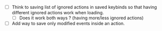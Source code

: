 - [ ] Think to saving list of ignored actions in saved keybinds so that having different ignored actions work when loading.
  - [ ] Does it work both ways ? (having more/less ignored actions)
- [ ] Add way to save only modified events inside an action.
